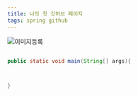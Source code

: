 ```yaml
---
title: 나의 첫 깃허브 페이지
tags: spring github
---
```

![이미지등록](/assets/image/favicon-16x16.png)

```java

public static void main(String[] args){



}

```